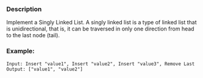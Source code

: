 ### Description

Implement a Singly Linked List. A singly linked list is a type of linked list that is unidirectional, that is, it can be traversed in only one direction from head to the last node (tail).

### Example:

```
Input: Insert "value1", Insert "value2", Insert "value3", Remove Last 
Output: ["value1", "value2"]
```